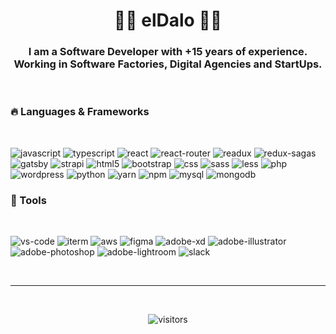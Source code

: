 <h1 align="center"><b>👋🏼 elDalo 👋🏼</b></h1>
<h3 align="center">
  I am a Software Developer with +15 years of experience. <br>
  Working in Software Factories, Digital Agencies and StartUps.
</h3>
<br>

### 🔥 Languages & Frameworks
<br>

![javascript](https://img.shields.io/badge/javascript-282615?style=for-the-badge&logo=javascript&logoColor=fddc00)
![typescript](https://img.shields.io/badge/TypeScript-007ACC?style=for-the-badge&logo=typescript&logoColor=white)
![react](https://img.shields.io/badge/React-20232A?style=for-the-badge&logo=react&logoColor=61DAFB)
![react-router](https://img.shields.io/badge/React_Router-CA4245?style=for-the-badge&logo=react-router&logoColor=white)
![readux](https://img.shields.io/badge/Redux-593D88?style=for-the-badge&logo=redux&logoColor=white)
![redux-sagas](https://img.shields.io/badge/Redux%20saga-86D46B?style=for-the-badge&logo=redux%20saga&logoColor=999999)
![gatsby](https://img.shields.io/badge/gatsby-12071f?style=for-the-badge&logo=gatsby&logoColor=white)
![strapi](https://img.shields.io/badge/strapi-131180?style=for-the-badge&logo=strapi&logoColor=8e75ff)
![html5](https://img.shields.io/badge/HTML5-e44d26?style=for-the-badge&logo=html5&logoColor=white)
![bootstrap](https://img.shields.io/badge/Bootstrap-563D7C?style=for-the-badge&logo=bootstrap&logoColor=white)
![css](https://img.shields.io/badge/CSS-274de4?style=for-the-badge&logo=css3&logoColor=white)
![sass](https://img.shields.io/badge/Sass-CC6699?style=for-the-badge&logo=sass&logoColor=white)
![less](https://img.shields.io/badge/less-0b1a28?style=for-the-badge&logo=less&logoColor=white)
![php](https://img.shields.io/badge/PHP-4F5B93?style=for-the-badge&logo=php&logoColor=white)
![wordpress](https://img.shields.io/badge/wordpress-ffffff?style=for-the-badge&logo=wordpress&logoColor=black)
![python](https://img.shields.io/badge/python-2b5b84?style=for-the-badge&logo=python&logoColor=ffd63f)
![yarn](https://img.shields.io/badge/Yarn-2C8EBB?style=for-the-badge&logo=yarn&logoColor=white)
![npm](https://img.shields.io/badge/npm-ffffff?style=for-the-badge&logo=npm&logoColor=black)
![mysql](https://img.shields.io/badge/mysql-f29121?style=for-the-badge&logo=mysql&logoColor=00758f)
![mongodb](https://img.shields.io/badge/mongodb-fff?style=for-the-badge&logo=mongodb&logoColor=106249)
<br>

### 🪫 Tools
<br>

![vs-code](https://img.shields.io/badge/Visual_Studio_Code-0078D4?style=for-the-badge&logo=visual%20studio%20code&logoColor=ff9900)
![iterm](https://img.shields.io/badge/iTerm2-000000?style=for-the-badge&logo=iterm2&logoColor=white)
![aws](https://img.shields.io/badge/aws-ff9900?style=for-the-badge&logo=amazon&logoColor=white)
![figma](https://img.shields.io/badge/figma-a15afe?style=for-the-badge&logo=figma&logoColor=white)
![adobe-xd](https://img.shields.io/badge/adobe%20xd-470138?style=for-the-badge&logo=adobe-xd&logoColor=fc5bfa)
![adobe-illustrator](https://img.shields.io/badge/adobe%20illustrator-3f0000?style=for-the-badge&logo=adobe-illustrator&logoColor=fcba00)
![adobe-photoshop](https://img.shields.io/badge/adobe%20photoshop-012543?style=for-the-badge&logo=adobe-photoshop&logoColor=2fc2fd)
![adobe-lightroom](https://img.shields.io/badge/adobe%20photoshop-001733?style=for-the-badge&logo=adobe-lightroom&logoColor=2daaff)
![slack](https://img.shields.io/badge/slack-320e33?style=for-the-badge&logo=slack&logoColor=white)

<br>
<hr>
<br>
<p align="center">
  <img align="center" alt="visitors" src="https://gpvc.arturio.dev/kismusito" />
</p>
